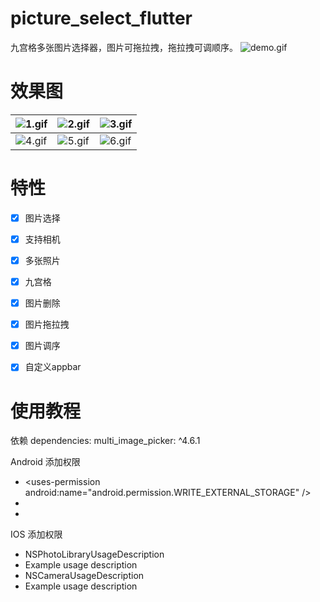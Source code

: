 

# picture_select_flutter

九宫格多张图片选择器，图片可拖拉拽，拖拉拽可调顺序。
![demo.gif](https://github.com/qiuxiaochi/picture_select_flutter/blob/master/assets/git/run.gif)

# 效果图
|![1.gif](https://github.com/qiuxiaochi/picture_select_flutter/blob/master/assets/git/1.gif)| ![2.gif](https://github.com/qiuxiaochi/picture_select_flutter/blob/master/assets/git/2.gif) | ![3.gif](https://github.com/qiuxiaochi/picture_select_flutter/blob/master/assets/git/3.gif)|
| --- | --- | --- |
| ![4.gif](https://github.com/qiuxiaochi/picture_select_flutter/blob/master/assets/git/4.gif) | ![5.gif](https://github.com/qiuxiaochi/picture_select_flutter/blob/master/assets/git/5.gif) | ![6.gif](https://github.com/qiuxiaochi/picture_select_flutter/blob/master/assets/git/6.gif) |


# 特性

* [x] 图片选择
* [x] 支持相机
* [x] 多张照片
* [x] 九宫格
* [x] 图片删除
* [x] 图片拖拉拽
* [x] 图片调序
* [x] 自定义appbar



# 使用教程

依赖
dependencies:
  multi_image_picker: ^4.6.1

Android    添加权限
*  \<uses-permission android:name="android.permission.WRITE_EXTERNAL_STORAGE" />
*  <uses-permission android:name="android.permission.READ_EXTERNAL_STORAGE" />
*  <uses-permission android:name="android.permission.CAMERA" />

IOS           添加权限
*  <key>NSPhotoLibraryUsageDescription</key>
*  <string>Example usage description</string>
*  <key>NSCameraUsageDescription</key>
*  <string>Example usage description</string>

